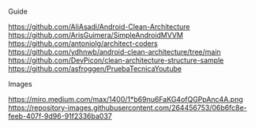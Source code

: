 Guide

https://github.com/AliAsadi/Android-Clean-Architecture
https://github.com/ArisGuimera/SimpleAndroidMVVM
https://github.com/antoniolg/architect-coders
https://github.com/ydhnwb/android-clean-architecture/tree/main
https://github.com/DevPicon/clean-architecture-structure-sample
https://github.com/asfroggen/PruebaTecnicaYoutube

Images

https://miro.medium.com/max/1400/1*b69nu6FaKG4ofQGPpAnc4A.png
https://repository-images.githubusercontent.com/264456753/06b6fc8e-feeb-407f-9d96-91f2336ba037